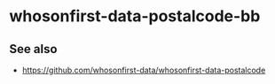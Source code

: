 # whosonfirst-data-postalcode-bb

## See also

* https://github.com/whosonfirst-data/whosonfirst-data-postalcode
